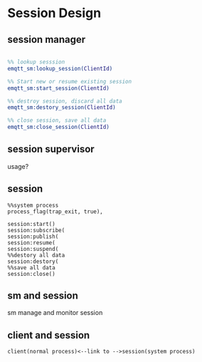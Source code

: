 # Session Design

## session manager

```erlang

%% lookup sesssion
emqtt_sm:lookup_session(ClientId)

%% Start new or resume existing session
emqtt_sm:start_session(ClientId)

%% destroy session, discard all data
emqtt_sm:destory_session(ClientId)

%% close session, save all data
emqtt_sm:close_session(ClientId)
```

## session supervisor

usage?

## session

```
%%system process
process_flag(trap_exit, true),

session:start()
session:subscribe(
session:publish(
session:resume(
session:suspend(
%%destory all data
session:destory(
%%save all data
session:close()

```

## sm and session

sm manage and monitor session

## client and session

    client(normal process)<--link to -->session(system process)


